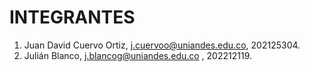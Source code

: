 # INTEGRANTES
1. Juan David Cuervo Ortiz, j.cuervoo@uniandes.edu.co, 202125304.
2. Julián Blanco, j.blancog@uniandes.edu.co , 202212119.